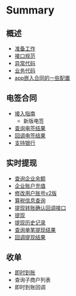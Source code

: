 # Summary

## 概述

* [准备工作](README.md)
* [接口规范](overview/jie-kou-gui-fan.md)
* [异常代码](overview/yi-chang-dai-ma.md)
* [业务代码](overview/ye-wu-dai-ma.md)
* [app嵌入合同的一些配置](shang-chuan-shen-fen-zheng-wen-ti-jie-jue-fang-an.md)

## 电签合同

* [接入指南](dian-qian-he-tong/jie-ru-zhi-nan.md)
  * 新版电签
* [查询电签结果](dian-qian-he-tong/cha-xun-dian-qian-jie-guo.md)
* [回调电签结果](dian-qian-he-tong/hui-diao-dian-qian-jie-guo.md)
* [支持银行](zhi-chi-de-yin-xing-lie-biao.md)

## 实时提现

* [查询企业余额](shi-shi-ti-xian/cha-xun-qi-ye-yu-e.md)
* [企业账户充值](qi-ye-zhang-hu-chong-zhi.md)
* [修改用户账号v2版](xiu-gai-yong-hu-zhang-hao-v2-ban.md)
* [算税信息查询](suan-shui-xin-xi-cha-xun.md)
* [提现转账确认回调接口](ti-xian-zhuan-zhang-que-ren-hui-diao-jie-kou.md)
* [提现](shi-shi-ti-xian/ti-xian.md)
* [提现历史记录](ti-xian-li-shi-ji-lu.md)
* [查询单笔提现结果](shi-shi-ti-xian/cha-xun-ti-xian-jie-guo.md)
* [回调提现结果](shi-shi-ti-xian/ti-xian-jie-guo-hui-diao.md)

## 收单

* [即时到账](shou-dan/ji-shi-dao-zhang.md)
* 查询子商户列表
* 即时到账回调

